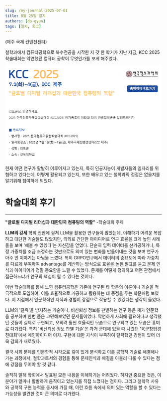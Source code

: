 ```yaml
---
slug: /my-journal-2025-07-01
title: 8월 25일 일지
authors: [do-gyun]
tags: [일지, 회고]
---
```


(제주 국제 컨벤션센터)

철학과에서 컴퓨터공학으로 복수전공을 시작한 지 갓 한 학기가 지난 지금, KCC 2025 학술대회는 막연했던 컴퓨터 공학이 무엇인가를 보게 해주었다.

![참석후기](static/img/kcc2025.png)

현재 어떤 연구가 활발히 이루어지고 있는지, 특히 인공지능이 개발자들의 일자리를 위협하고 있다는데, 어떻게 활용되고 있는지, 또한 배우고 있는 철학과의 접점은 없을지를 알기위해 참여하게 되었다.

# 학술대회 후기

---

**"글로벌 디지털 리더십과 대한민국 컴퓨팅의 역할"**
-학술대회 주제

**LLM의 강세**
학회 전반에 걸쳐 LLM을 활용한 연구들이 많았는데, 이해하기 어려운 복잡하고 대단한 기술들도 많았지만, 의외로 간단한 아이디어로 연구 효율을 크게 높인 사례들을 보며 '해볼 수 있겠다'는 자신감을 얻었다. 단순히 입력 데이터를 선가공하거나, 특정 가중치를 조금 조정하는 것만으로도 의미 있는 변화를 만들어내는 것을 보며 연구가 아주 먼 이야기는 아님을 느꼈다.
특히 GRPO연구에서 데이터의 중요도에 따라 가중치를 다르게 부여하여 advantage를 계산하는 방식으로 효율을 높힌 발표를 듣고 문제 인식과 아이디어가 정말 중요함을 느낄 수 있었다. 문제를 어떻게 정의하고 어떤 관점에서 접근하느냐가 연구의 핵심이 될 수 있다는 것이다.

이번 학술대회를 통해 느낀 컴퓨터공학은 기존에 연구된 타 학문의 이론이나 기술을 적극적으로 도입하여, 이를 효율적으로 가공하고 활용하는 데 중점을 두는 학문처럼 보였다. 이 지점에서 인문학적인 지식과 경험이 강점으로 작용할 수 있겠다는 생각이 들었다. 

LLM의 '탈옥'을 방지하는 기술이나, 비신뢰성 정보를 판별하는 연구 등은 제가 인문학을 공부하며 한번 쯤은 고민해보았던 문제들이었다. 막연하게 사회에 필요하다고 생각했던 것들이 실제로 구현되고, 오히려 훨씬 효율적인 모습으로 연구되고 있는 모습은 흥미로 다가왔다. 특히 '비신뢰성 정보 판별 기술'은 과거 군대에 있을 때 나갔던 '육군창업경진대회'에서 메인아이디어 이자. 구현에 대한 지식이 부족하여 탈락했던 경험이 있어 더욱 감회가 새로웠다. 

결국 사회 문제를 인문학적 시각으로 깊이 있게 분석하고 이를 공학적 기술로 해결해나가는 과정에서, 철학과로서의 경험을 통해 문제인식과 해결을 아울러 다룰 수 있다는 점에 강점을 두어야 할 것 같다.

솔직히 말해 학회에서 발표된 모든 내용을 이해하기는 어려웠다. 하지만 중요한 것은, 이 분야가 얼마나 활발하게 움직이고 있는지를 직접 느꼈다는 점이다. 그리고 철학적 사유와 공학적 구현 능력을 동시에 가질 때, 이런 흐름 속에서 의미 있는 역할을 할 수 있다는 가능성을 발견한 것이 큰 의미로 다가왔다. 